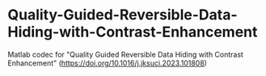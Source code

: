 # Quality-Guided-Reversible-Data-Hiding-with-Contrast-Enhancement
Matlab codec for "Quality Guided Reversible Data Hiding with Contrast Enhancement" (https://doi.org/10.1016/j.jksuci.2023.101808)
